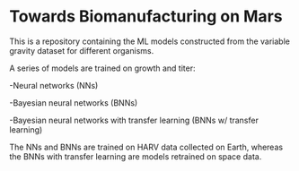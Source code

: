 # Towards Biomanufacturing on Mars
This is a repository containing the ML models constructed from the variable gravity dataset for different organisms. 

A series of models are trained on growth and titer:

-Neural networks (NNs)

-Bayesian neural networks (BNNs)

-Bayesian neural networks with transfer learning (BNNs w/ transfer learning)

The NNs and BNNs are trained on HARV data collected on Earth, whereas the BNNs with transfer learning are models retrained on space data.
